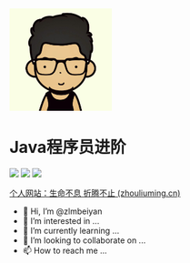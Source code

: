 <img width="180px" src="docs/img/icon.png">

<h1>Java程序员进阶</h1>


![](https://img.shields.io/badge/version-v1.0.0-green.svg) ![](https://img.shields.io/badge/author-Mr.zhou-yellow.svg) ![](https://img.shields.io/badge/license-GPL-blue.svg)

[个人网站：生命不息 折腾不止 (zhouliuming.cn)](https://zhouliuming.cn)

- 👋 Hi, I’m @zlmbeiyan
- 👀 I’m interested in ...
- 🌱 I’m currently learning ...
- 💞️ I’m looking to collaborate on ...
- 📫 How to reach me ...
